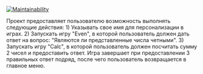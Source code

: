 [![Maintainability](https://api.codeclimate.com/v1/badges/c423c59804ae35cc83b6/maintainability)](https://codeclimate.com/github/Lindelor/java-project-61/maintainability)

Проект предоставляет пользователю возможность выполнять следующие действия:
    1) Указывать свое имя для персонализации в играх.
    2) Запускать игру "Even", в которой пользователь должен дать ответ на вопрос: "Являются ли представленные числа четными".
    3) Запускать игру "Calc", в которой пользователь должен посчитать сумму 2 чисел и предоставить ответ.
Игра завершает при предоставлении 3 правильных ответ подряд, после чего пользователь возвращается в главное меню.